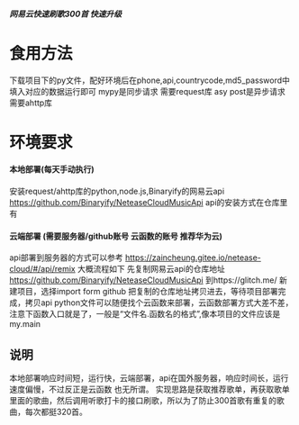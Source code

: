 ##### 网易云快速刷歌300首 快速升级
# 食用方法
下载项目下的py文件，配好环境后在phone,api,countrycode,md5_password中填入对应的数据运行即可
mypy是同步请求  需要request库
asy post是异步请求 需要ahttp库
# 环境要求
#### 本地部署(每天手动执行)
安装request/ahttp库的python,node.js,Binaryify的网易云api 
https://github.com/Binaryify/NeteaseCloudMusicApi
api的安装方式在仓库里有


#### 云端部署 (需要服务器/github账号 云函数的账号 推荐华为云)
api部署到服务器的方式可以参考
https://zaincheung.gitee.io/netease-cloud/#/api/remix
大概流程如下
先复制网易云api的仓库地址
https://github.com/Binaryify/NeteaseCloudMusicApi
到https://glitch.me/ 新建项目，选择import form github
把复制的仓库地址拷贝进去，等待项目部署完成，拷贝api
python文件可以随便找个云函数来部署，云函数部署方式大差不差，注意下函数入口就是了，一般是“文件名.函数名的格式”,像本项目的文件应该是my.main 

## 说明
本地部署响应时间短，运行快，云端部署，api在国外服务器，响应时间长，运行速度偏慢，不过反正是云函数 也无所谓。
实现思路是获取推荐歌单，再获取歌单里面的歌曲，然后调用听歌打卡的接口刷歌，所以为了防止300首歌有重复的歌曲，每次都挺320首。
